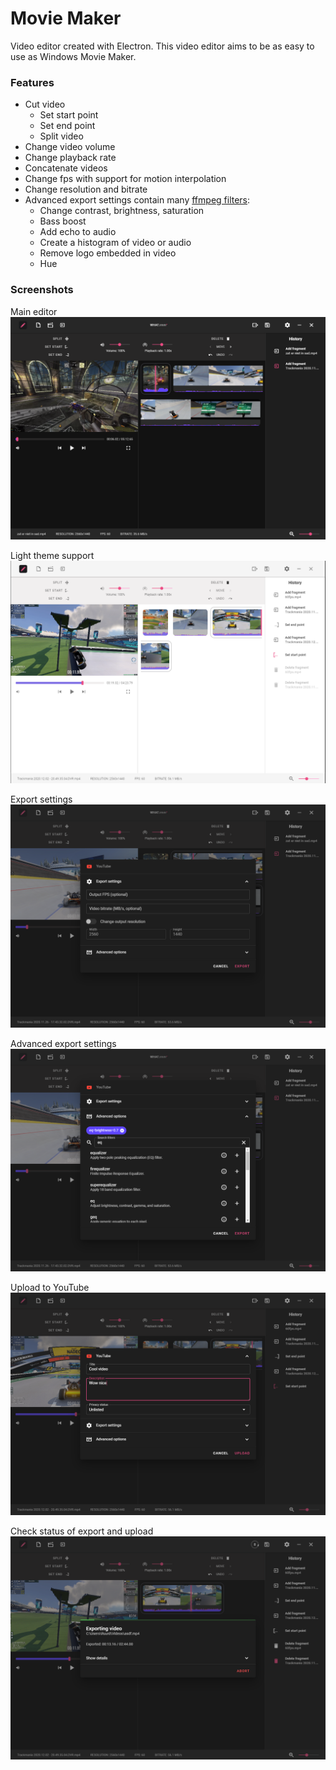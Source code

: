 # Movie Maker
Video editor created with Electron. This video editor aims to be as easy to use as Windows Movie Maker. 

### Features
* Cut video
    * Set start point
    * Set end point
    * Split video
* Change video volume
* Change playback rate
* Concatenate videos
* Change fps with support for motion interpolation
* Change resolution and bitrate
* Advanced export settings contain many [ffmpeg filters](https://ffmpeg.org/ffmpeg-filters.html):
   * Change contrast, brightness, saturation
   * Bass boost 
   * Add echo to audio
   * Create a histogram of video or audio
   * Remove logo embedded in video
   * Hue

### Screenshots
Main editor
![Editor](/.gh/basic.png?raw=true "Editor")

Light theme support
![Editor (light theme)](/.gh/basic-light.png?raw=true "Editor (light theme)")

Export settings
![Export settings](/.gh/export-settings.png?raw=true "Export settings")

Advanced export settings
![Advanced export settings](/.gh/advanced.png?raw=true "Advanced export settings")

Upload to YouTube
![Upload settings](/.gh/upload.png?raw=true "Upload settings")

Check status of export and upload
![Export status](/.gh/export-status.png?raw=true "Export status")

